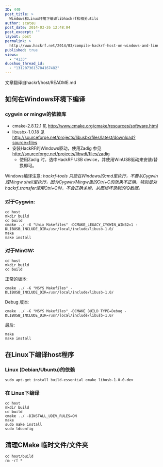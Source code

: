 ```yaml
---
ID: 440
post_title: >
  Windows和Linux环境下编译libhackrf和相关utils
author: scateu
post_date: 2014-03-26 12:48:04
post_excerpt: ""
layout: post
permalink: >
  http://www.hackrf.net/2014/03/compile-hackrf-host-on-windows-and-linux/
published: true
views:
  - "4133"
duoshuo_thread_id:
  - "1312073613704167482"
---
```

文章翻译自hackrf/host/README.md
<div id="wmd-preview-section-31">
<h2 id="如何在windows环境下编译">如何在Windows环境下编译</h2>
</div>
<div id="wmd-preview-section-32">
<h3 id="cygwin-or-mingw的依赖库">cygwin or mingw的依赖库</h3>
<ul>
	<li>cmake-2.8.12.1 见 <a href="http://www.cmake.org/cmake/resources/software.html">http://www.cmake.org/cmake/resources/software.html</a></li>
	<li>libusbx-1.0.18 见 <a href="http://sourceforge.net/projects/libusbx/files/latest/download?source=files">http://sourceforge.net/projects/libusbx/files/latest/download?source=files</a></li>
	<li>安装HackRF的Windows驱动，使用Zadig 参见 <a href="http://sourceforge.net/projects/libwdi/files/zadig">http://sourceforge.net/projects/libwdi/files/zadig</a>
<ul>
	<li>使用Zadig 时，选中HackRF USB device，并使用WinUSB驱动来安装/替换即可。</li>
</ul>
</li>
</ul>
Windows编译注意:
<em>hackrf-tools 只能在Windows的cmd里执行，</em><em>不要从Cygwin 或Mingw shell里执行，因为Cygwin/Mingw里的Ctrl+C的效果不正确，特别是对hackrf_transfer使用Ctrl+C时，不会正确关掉，从而损坏录制的IQ数据。</em>

</div>
<div id="wmd-preview-section-33">
<h3 id="对于cygwin">对于Cygwin:</h3>
<pre><code>cd host
mkdir build
cd build
cmake ../ -G "Unix Makefiles" -DCMAKE_LEGACY_CYGWIN_WIN32=1 -DLIBUSB_INCLUDE_DIR=/usr/local/include/libusb-1.0/
make
make install
</code></pre>
</div>
<div id="wmd-preview-section-34">
<h3 id="对于mingw">对于MinGW:</h3>
<pre><code>cd host
mkdir build
cd build
</code></pre>
正常的版本:
<pre><code>cmake ../ -G "MSYS Makefiles" -DLIBUSB_INCLUDE_DIR=/usr/local/include/libusb-1.0/
</code></pre>
Debug 版本:
<pre><code>cmake ../ -G "MSYS Makefiles" -DCMAKE_BUILD_TYPE=Debug -DLIBUSB_INCLUDE_DIR=/usr/local/include/libusb-1.0/
</code></pre>
最后:
<pre><code>make
make install
</code></pre>
</div>
<div id="wmd-preview-section-35">
<h2 id="在linux下编译host程序">在Linux下编译host程序</h2>
</div>
<div id="wmd-preview-section-36">
<h3 id="linux-debianubuntu的依赖">Linux (Debian/Ubuntu)的依赖</h3>
<pre><code>sudo apt-get install build-essential cmake libusb-1.0-0-dev
</code></pre>
</div>
<div id="wmd-preview-section-37">
<h3 id="在-linux下编译">在 Linux下编译</h3>
<pre><code>cd host
mkdir build
cd build
cmake ../ -DINSTALL_UDEV_RULES=ON
make
sudo make install
sudo ldconfig
</code></pre>
</div>
<div id="wmd-preview-section-38">
<h2 id="清理cmake-临时文件文件夹">清理CMake 临时文件/文件夹</h2>
<pre><code>cd host/build
rm -rf *
</code></pre>
</div>